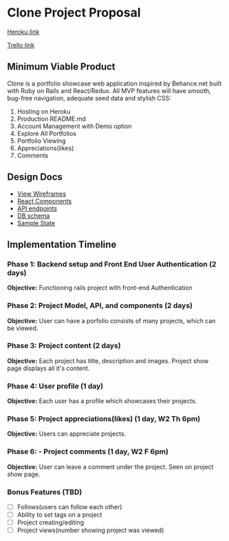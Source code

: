 # Clone Project Proposal

[Heroku link][heroku]

[Trello link][trello]

[heroku]: http://www.clone.herokuapp.com
[trello]: https://trello.com/b/ALgfuX0Q/clone

## Minimum Viable Product

Clone is a portfolio showcase web application inspired by Behance.net built with Ruby on Rails and React/Redux. All MVP features will have smooth, bug-free navigation, adequate seed data and stylish CSS:

1. Hosting on Heroku
2. Production README.md
3. Account Management with Demo option
4. Explore All Portfolios
5. Portfolio Viewing
6. Appreciations(likes)
7. Comments

## Design Docs
* [View Wireframes][wireframes]
* [React Components][components]
* [API endpoints][api-endpoints]
* [DB schema][schema]
* [Sample State][sample-state]

[wireframes]: docs/wireframes
[components]: docs/component-hierarchy.md
[sample-state]: docs/sample-state.md
[api-endpoints]: docs/api-endpoints.md
[schema]: docs/schema.md


## Implementation Timeline

### Phase 1: Backend setup and Front End User Authentication (2 days)

**Objective:** Functioning rails project with front-end Authentication

### Phase 2: Project Model, API, and components (2 days)

**Objective:** User can have a porfolio consists of many projects, which can be viewed.

### Phase 3: Project content (2 days)

**Objective:** Each project has title, description and images. Project show page displays all it's content.

### Phase 4: User profile (1 day)

**Objective:** Each user has a profile which showcases their projects.

### Phase 5: Project appreciations(likes) (1 day, W2 Th 6pm)

**Objective:** Users can appreciate projects.

### Phase 6: - Project comments (1 day, W2 F 6pm)

**Objective:** User can leave a comment under the project. Seen on project show page.

### Bonus Features (TBD)
- [ ] Follows(users can follow each other)
- [ ] Ability to set tags on a project
- [ ] Project creating/editing
- [ ] Project views(number showing project was viewed)
